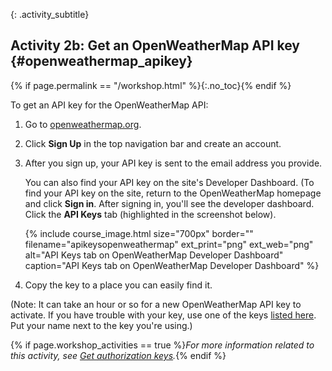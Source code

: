 {: .activity_subtitle}
## <i class="fa fa-user-circle"></i> Activity 2b: Get an OpenWeatherMap API key {#openweathermap_apikey}
{% if page.permalink == "/workshop.html" %}{:.no_toc}{% endif %}

To get an API key for the OpenWeatherMap API:

1.  Go to [openweathermap.org](https://openweathermap.org).
2.  Click **Sign Up** in the top navigation bar and create an account.
3.  After you sign up, your API key is sent to the email address you provide.

    You can also find your API key on the site's Developer Dashboard. (To find your API key on the site, return to the OpenWeatherMap homepage and click **Sign in**. After signing in, you'll see the developer dashboard. Click the **API Keys** tab (highlighted in the screenshot below).

    {% include course_image.html size="700px" border="" filename="apikeysopenweathermap" ext_print="png" ext_web="png" alt="API Keys tab on OpenWeatherMap Developer Dashboard" caption="API Keys tab on OpenWeatherMap Developer Dashboard" %}

5.  Copy the key to a place you can easily find it.

(Note: It can take an hour or so for a new OpenWeatherMap API key to activate. If you have trouble with your key, use one of the keys [listed here](https://idratherbewriting.site/apikeys). Put your name next to the key you're using.)

{% if page.workshop_activities == true %}*For more information related to this activity, see [Get authorization keys]({{site.rooturl}}docapis_get_auth_keys.html).*{% endif %}
